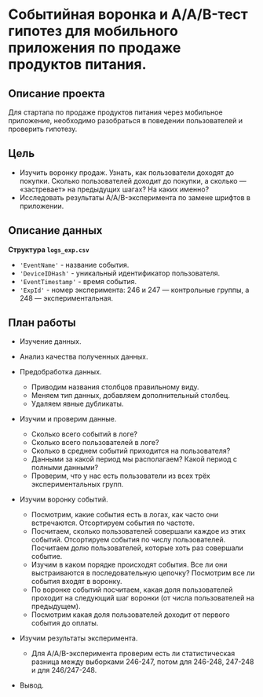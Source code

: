 # Событийная воронка и A/A/B-тест гипотез для мобильного приложения по продаже продуктов питания.

## Описание проекта
Для стартапа по продаже продуктов питания через мобильное приложение, необходимо разобраться в поведении пользователей и проверить гипотезу.


## Цель
- Изучить воронку продаж. Узнать, как пользователи доходят до покупки. Сколько пользователей доходит до покупки, а сколько — «застревает» на предыдущих шагах? На каких именно?
- Исследовать результаты A/A/B-эксперимента по замене шрифтов в приложении.


## Описание данных
<b>Структура `logs_exp.csv`</b>
- `'EventName'` - название события.
- `'DeviceIDHash'` - уникальный идентификатор пользователя.
- `'EventTimestamp'` - время события.
- `'ExpId'` - номер эксперимента: 246 и 247 — контрольные группы, а 248 — экспериментальная.


## План работы
* Изучение данных.
* Анализ качества полученных данных.
* Предобработка данных.
    * Приводим названия столбцов правильному виду.
    * Меняем тип данных, добавляем дополнительный столбец.
    * Удаляем явные дубликаты.
* Изучим и проверим данные.
    * Сколько всего событий в логе?
    * Сколько всего пользователей в логе? 
    * Сколько в среднем событий приходится на пользователя?
    * Данными за какой период мы располагаем? Какой период с полными данными?
    * Проверим, что у нас есть пользователи из всех трёх экспериментальных групп.
* Изучим воронку событий.
    * Посмотрим, какие события есть в логах, как часто они встречаются. Отсортируем события по частоте.
    * Посчитаем, сколько пользователей совершали каждое из этих событий. Отсортируем события по числу пользователей. Посчитаем долю пользователей, которые хоть раз совершали событие.
    * Изучим в каком порядке происходят события. Все ли они выстраиваются в последовательную цепочку? Посмотрим все ли события входят в воронку.
    * По воронке событий посчитаем, какая доля пользователей проходит на следующий шаг воронки (от числа пользователей на предыдущем).
    * Посмотрим какая доля пользователей доходит от первого события до оплаты.
* Изучим результаты эксперимента.
    * Для А/А/B-эксперимента проверим есть ли статистическая разница между выборками 246-247, потом для 246-248, 247-248 и для 246/247-248.
    
* Вывод.